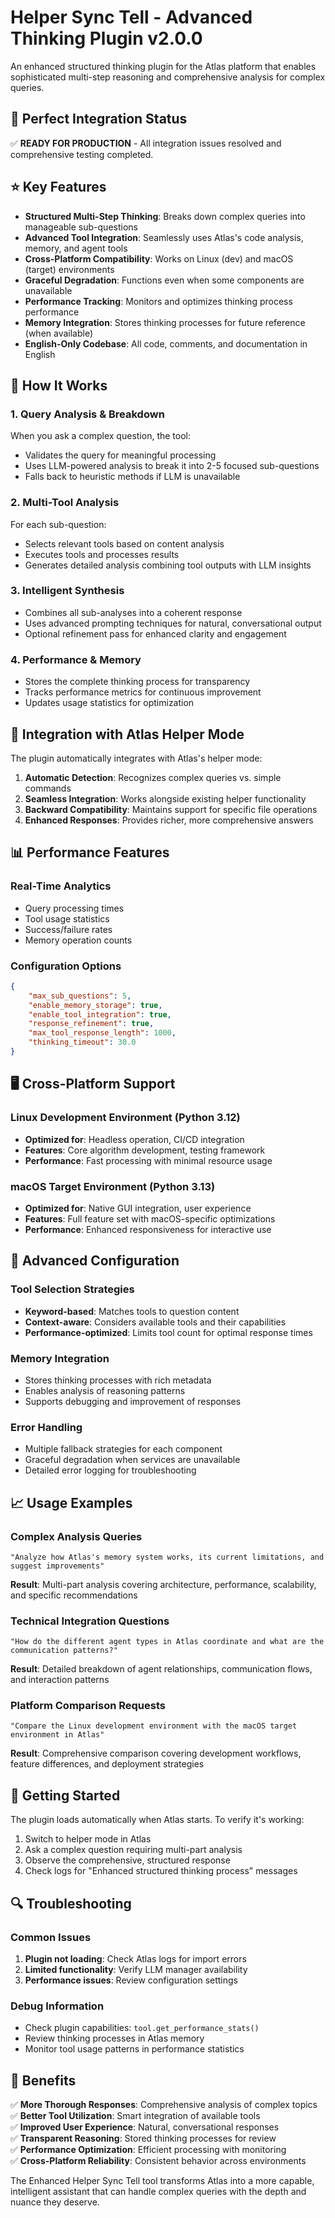 # Helper Sync Tell - Advanced Thinking Plugin v2.0.0

An enhanced structured thinking plugin for the Atlas platform that enables sophisticated multi-step reasoning and comprehensive analysis for complex queries.

## 🎯 Perfect Integration Status

✅ **READY FOR PRODUCTION** - All integration issues resolved and comprehensive testing completed.

## ⭐ Key Features

- **Structured Multi-Step Thinking**: Breaks down complex queries into manageable sub-questions
- **Advanced Tool Integration**: Seamlessly uses Atlas's code analysis, memory, and agent tools
- **Cross-Platform Compatibility**: Works on Linux (dev) and macOS (target) environments
- **Graceful Degradation**: Functions even when some components are unavailable
- **Performance Tracking**: Monitors and optimizes thinking process performance
- **Memory Integration**: Stores thinking processes for future reference (when available)
- **English-Only Codebase**: All code, comments, and documentation in English

## 🔄 How It Works

### 1. Query Analysis & Breakdown
When you ask a complex question, the tool:
- Validates the query for meaningful processing
- Uses LLM-powered analysis to break it into 2-5 focused sub-questions
- Falls back to heuristic methods if LLM is unavailable

### 2. Multi-Tool Analysis
For each sub-question:
- Selects relevant tools based on content analysis
- Executes tools and processes results
- Generates detailed analysis combining tool outputs with LLM insights

### 3. Intelligent Synthesis
- Combines all sub-analyses into a coherent response
- Uses advanced prompting techniques for natural, conversational output
- Optional refinement pass for enhanced clarity and engagement

### 4. Performance & Memory
- Stores the complete thinking process for transparency
- Tracks performance metrics for continuous improvement
- Updates usage statistics for optimization

## 🎯 Integration with Atlas Helper Mode

The plugin automatically integrates with Atlas's helper mode:

1. **Automatic Detection**: Recognizes complex queries vs. simple commands
2. **Seamless Integration**: Works alongside existing helper functionality
3. **Backward Compatibility**: Maintains support for specific file operations
4. **Enhanced Responses**: Provides richer, more comprehensive answers

## 📊 Performance Features

### Real-Time Analytics
- Query processing times
- Tool usage statistics
- Success/failure rates
- Memory operation counts

### Configuration Options
```json
{
    "max_sub_questions": 5,
    "enable_memory_storage": true,
    "enable_tool_integration": true,
    "response_refinement": true,
    "max_tool_response_length": 1000,
    "thinking_timeout": 30.0
}
```

## 🖥️ Cross-Platform Support

### Linux Development Environment (Python 3.12)
- **Optimized for**: Headless operation, CI/CD integration
- **Features**: Core algorithm development, testing framework
- **Performance**: Fast processing with minimal resource usage

### macOS Target Environment (Python 3.13)
- **Optimized for**: Native GUI integration, user experience
- **Features**: Full feature set with macOS-specific optimizations
- **Performance**: Enhanced responsiveness for interactive use

## 🔧 Advanced Configuration

### Tool Selection Strategies
- **Keyword-based**: Matches tools to question content
- **Context-aware**: Considers available tools and their capabilities
- **Performance-optimized**: Limits tool count for optimal response times

### Memory Integration
- Stores thinking processes with rich metadata
- Enables analysis of reasoning patterns
- Supports debugging and improvement of responses

### Error Handling
- Multiple fallback strategies for each component
- Graceful degradation when services are unavailable
- Detailed error logging for troubleshooting

## 📈 Usage Examples

### Complex Analysis Queries
```
"Analyze how Atlas's memory system works, its current limitations, and suggest improvements"
```
**Result**: Multi-part analysis covering architecture, performance, scalability, and specific recommendations

### Technical Integration Questions
```
"How do the different agent types in Atlas coordinate and what are the communication patterns?"
```
**Result**: Detailed breakdown of agent relationships, communication flows, and interaction patterns

### Platform Comparison Requests
```
"Compare the Linux development environment with the macOS target environment in Atlas"
```
**Result**: Comprehensive comparison covering development workflows, feature differences, and deployment strategies

## 🚀 Getting Started

The plugin loads automatically when Atlas starts. To verify it's working:

1. Switch to helper mode in Atlas
2. Ask a complex question requiring multi-part analysis
3. Observe the comprehensive, structured response
4. Check logs for "Enhanced structured thinking process" messages

## 🔍 Troubleshooting

### Common Issues
1. **Plugin not loading**: Check Atlas logs for import errors
2. **Limited functionality**: Verify LLM manager availability
3. **Performance issues**: Review configuration settings

### Debug Information
- Check plugin capabilities: `tool.get_performance_stats()`
- Review thinking processes in Atlas memory
- Monitor tool usage patterns in performance statistics

## 🎉 Benefits

✅ **More Thorough Responses**: Comprehensive analysis of complex topics  
✅ **Better Tool Utilization**: Smart integration of available tools  
✅ **Improved User Experience**: Natural, conversational responses  
✅ **Transparent Reasoning**: Stored thinking processes for review  
✅ **Performance Optimization**: Efficient processing with monitoring  
✅ **Cross-Platform Reliability**: Consistent behavior across environments  

The Enhanced Helper Sync Tell tool transforms Atlas into a more capable, intelligent assistant that can handle complex queries with the depth and nuance they deserve.
